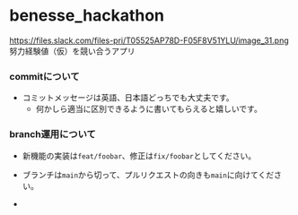 # benesse_hackathon
https://files.slack.com/files-pri/T05525AP78D-F05F8V51YLU/image_31.png
努力経験値（仮）を競い合うアプリ


### commitについて

- コミットメッセージは英語、日本語どっちでも大丈夫です。
  - 何かしら適当に区別できるように書いてもらえると嬉しいです。

### branch運用について

- 新機能の実装は`feat/foobar`、修正は`fix/foobar`としてください。
- ブランチは`main`から切って、プルリクエストの向きも`main`に向けてください。

- 
